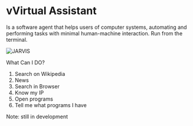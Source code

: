 # vVirtual Assistant

Is a software agent that helps users of computer systems, automating and performing tasks with minimal human-machine interaction. Run from the terminal.

![JARVIS](https://encrypted-tbn0.gstatic.com/images?q=tbn:ANd9GcS1bbd2WVHl17DU5-l9BRj6yiiy85Z3vArVXg&usqp=CAU)

What Can I DO?
1. Search on Wikipedia
2. News
3. Search in Browser
4. Know my IP
5. Open programs
6. Tell me what programs I have


Note: still in development
